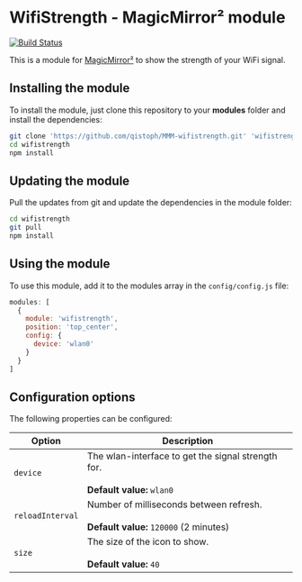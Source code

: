 # WifiStrength - MagicMirror² module

[![Build Status](https://travis-ci.org/qistoph/MMM-wifistrength.svg?branch=master)](https://travis-ci.org/qistoph/MMM-wifistrength)

This is a module for [MagicMirror²](https://github.com/MichMich/MagicMirror) to
show the strength of your WiFi signal.

## Installing the module

To install the module, just clone this repository to your __modules__ folder and
install the dependencies:

````bash
git clone 'https://github.com/qistoph/MMM-wifistrength.git' 'wifistrength'
cd wifistrength
npm install
````

## Updating the module

Pull the updates from git and update the dependencies in the module folder:

````bash
cd wifistrength
git pull
npm install
````

## Using the module

To use this module, add it to the modules array in the `config/config.js` file:

```javascript
modules: [
  {
    module: 'wifistrength',
    position: 'top_center',
    config: {
      device: 'wlan0'
    }
  }
]
```

## Configuration options

The following properties can be configured:

<table width="100%">
  <thead>
    <tr>
      <th>Option</th>
      <th width="100%">Description</th>
    </tr>
  </thead>
  <tbody>
    <tr>
      <td><code>device</code></td>
      <td>The wlan-interface to get the signal strength for.<br>
      <br><b>Default value:</b> <code>wlan0</code></td>
    </tr>
    <tr>
      <td><code>reloadInterval</code></td>
      <td>Number of milliseconds between refresh.<br>
      <br><b>Default value:</b> <code>120000</code> (2 minutes)</td>
    </tr>
    <tr>
      <td><code>size</code></td>
      <td>The size of the icon to show.<br>
      <br><b>Default value:</b> <code>40</code></td>
    </tr>
  </tbody>
</table>
